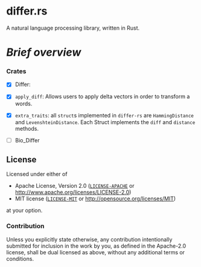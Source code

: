 # differ.rs

A natural language processing library, written in Rust.

# *Brief overview*
### Crates
 - [x]  Differ:
   - [x]  `apply_diff`: Allows users to apply delta vectors in order to transform a words.
   - [x]  `extra_traits`: all `struct`s implemented in `differ-rs` are `HammingDistance` and `LevenshteinDistance`. Each Struct implements the `diff` and `distance` methods.
 - [ ] Bio_Differ



## License
Licensed under either of
 * Apache License, Version 2.0 ([`LICENSE-APACHE`](LICENSE-APACHE) or http://www.apache.org/licenses/LICENSE-2.0)
 * MIT license ([`LICENSE-MIT`](LICENSE-MIT) or http://opensource.org/licenses/MIT)

at your option.

### Contribution
Unless you explicitly state otherwise, any contribution intentionally submitted for inclusion in the work by you, as defined in the Apache-2.0 license, shall be dual licensed as above, without any additional terms or conditions.